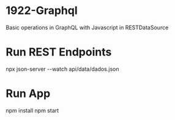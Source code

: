 # 1922-Graphql
Basic operations in GraphQL with Javascript in RESTDataSource

# Run REST Endpoints

npx json-server --watch api/data/dados.json

# Run App

npm install
npm start
